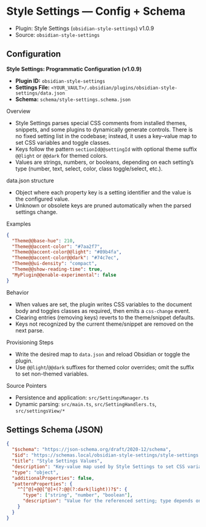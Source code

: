 # Style Settings — Config + Schema

- Plugin: Style Settings (`obsidian-style-settings`) v1.0.9
- Source: `obsidian-style-settings`

## Configuration

**Style Settings: Programmatic Configuration (v1.0.9)**

- **Plugin ID:** `obsidian-style-settings`
- **Settings File:** `<YOUR_VAULT>/.obsidian/plugins/obsidian-style-settings/data.json`
- **Schema:** `schema/style-settings.schema.json`

Overview
- Style Settings parses special CSS comments from installed themes, snippets, and some plugins to dynamically generate controls. There is no fixed setting list in the codebase; instead, it uses a key–value map to set CSS variables and toggle classes.
- Keys follow the pattern `sectionId@@settingId` with optional theme suffix `@@light` or `@@dark` for themed colors.
- Values are strings, numbers, or booleans, depending on each setting’s type (number, text, select, color, class toggle/select, etc.).

data.json structure
- Object where each property key is a setting identifier and the value is the configured value.
- Unknown or obsolete keys are pruned automatically when the parsed settings change.

Examples
```json
{
  "Theme@@base-hue": 210,
  "Theme@@accent-color": "#7aa2f7",
  "Theme@@accent-color@@light": "#89b4fa",
  "Theme@@accent-color@@dark": "#74c7ec",
  "Theme@@ui-density": "compact",
  "Theme@@show-reading-time": true,
  "MyPlugin@@enable-experimental": false
}
```

Behavior
- When values are set, the plugin writes CSS variables to the document body and toggles classes as required, then emits a `css-change` event.
- Clearing entries (removing keys) reverts to the theme/snippet defaults.
- Keys not recognized by the current theme/snippet are removed on the next parse.

Provisioning Steps
- Write the desired map to `data.json` and reload Obsidian or toggle the plugin.
- Use `@@light`/`@@dark` suffixes for themed color overrides; omit the suffix to set non-themed variables.

Source Pointers
- Persistence and application: `src/SettingsManager.ts`
- Dynamic parsing: `src/main.ts`, `src/SettingHandlers.ts`, `src/settingsView/*`

## Settings Schema (JSON)

```json
{
  "$schema": "https://json-schema.org/draft/2020-12/schema",
  "$id": "https://schemas.local/obsidian-style-settings/style-settings.schema.json",
  "title": "Style Settings Values",
  "description": "Key-value map used by Style Settings to set CSS variables and classes. Keys follow the pattern <sectionId>@@<settingId>[@@dark|@@light].",
  "type": "object",
  "additionalProperties": false,
  "patternProperties": {
    "^[^@]+@@[^@]+(?:@@(?:dark|light))?$": {
      "type": ["string", "number", "boolean"],
      "description": "Value for the referenced setting; type depends on the setting definition parsed from CSS."
    }
  }
}
```

